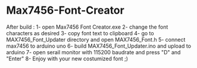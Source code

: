 # Max7456-Font-Creator

After build :
1- open Max7456 Font Creator.exe 
2- change the font characters as desired
3- copy font text to clipboard 
4- go to MAX7456_Font_Updater directory and open MAX7456_Font.h
5- connect max7456 to arduino uno 
6- build MAX7456_Font_Updater.ino and upload to arduino 
7- open serail monitor with 115200 baudrate and press "D" and "Enter" 
8- Enjoy with your new costumized font ;)

